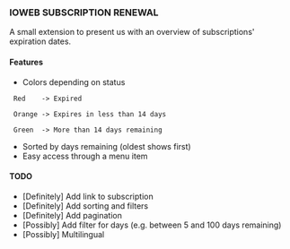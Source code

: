 ### IOWEB SUBSCRIPTION RENEWAL

A small extension to present us with an overview of subscriptions' expiration dates.

#### Features

- Colors depending on status
 
```  
 Red    -> Expired
 
 Orange -> Expires in less than 14 days
 
 Green  -> More than 14 days remaining 
 ```
   
- Sorted by days remaining (oldest shows first)
- Easy access through a menu item


#### TODO

- [Definitely] Add link to subscription
- [Definitely] Add sorting and filters
- [Definitely] Add pagination
- [Possibly] Add filter for days (e.g. between 5 and 100 days remaining)
- [Possibly] Multilingual 